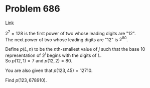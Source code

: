 # Problem 686

[Link](https://projecteuler.net/problem=686)

$2^7=128$ is the first power of two whose leading digits are "12".  
The next power of two whose leading digits are "12" is $2^{80}$.

Define $p(L, n)$ to be the $n$th-smallest value of $j$ such that the base 10 representation of $2^j$ begins with the digits of $L$.  
So $p(12, 1) = 7$ and $p(12, 2) = 80$.

You are also given that $p(123, 45) = 12710$.

Find $p(123, 678910)$.